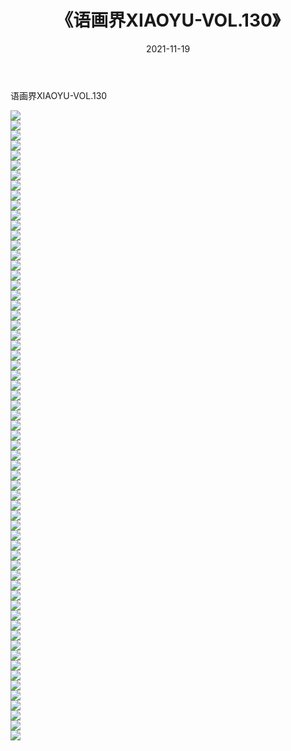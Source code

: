 ﻿---
layout: post
title:  《语画界XIAOYU-VOL.130》
date:   2021-11-19
img: http://imgx.orgx.ga/漏D/网络美图/2021/语画界XIAOYU-VOL.130/000.jpg
categories: [美女, 清纯, 唯美]
---

语画界XIAOYU-VOL.130

  ![](http://imgx.orgx.ga/漏D/网络美图/2021/语画界XIAOYU-VOL.130/001.jpg) <br> ![](http://imgx.orgx.ga/漏D/网络美图/2021/语画界XIAOYU-VOL.130/002.jpg) <br> ![](http://imgx.orgx.ga/漏D/网络美图/2021/语画界XIAOYU-VOL.130/003.jpg) <br> ![](http://imgx.orgx.ga/漏D/网络美图/2021/语画界XIAOYU-VOL.130/004.jpg) <br> ![](http://imgx.orgx.ga/漏D/网络美图/2021/语画界XIAOYU-VOL.130/005.jpg) <br> ![](http://imgx.orgx.ga/漏D/网络美图/2021/语画界XIAOYU-VOL.130/006.jpg) <br> ![](http://imgx.orgx.ga/漏D/网络美图/2021/语画界XIAOYU-VOL.130/007.jpg) <br> ![](http://imgx.orgx.ga/漏D/网络美图/2021/语画界XIAOYU-VOL.130/008.jpg) <br> ![](http://imgx.orgx.ga/漏D/网络美图/2021/语画界XIAOYU-VOL.130/009.jpg) <br> ![](http://imgx.orgx.ga/漏D/网络美图/2021/语画界XIAOYU-VOL.130/010.jpg) <br> ![](http://imgx.orgx.ga/漏D/网络美图/2021/语画界XIAOYU-VOL.130/011.jpg) <br> ![](http://imgx.orgx.ga/漏D/网络美图/2021/语画界XIAOYU-VOL.130/012.jpg) <br> ![](http://imgx.orgx.ga/漏D/网络美图/2021/语画界XIAOYU-VOL.130/013.jpg) <br> ![](http://imgx.orgx.ga/漏D/网络美图/2021/语画界XIAOYU-VOL.130/014.jpg) <br> ![](http://imgx.orgx.ga/漏D/网络美图/2021/语画界XIAOYU-VOL.130/015.jpg) <br> ![](http://imgx.orgx.ga/漏D/网络美图/2021/语画界XIAOYU-VOL.130/016.jpg) <br> ![](http://imgx.orgx.ga/漏D/网络美图/2021/语画界XIAOYU-VOL.130/017.jpg) <br> ![](http://imgx.orgx.ga/漏D/网络美图/2021/语画界XIAOYU-VOL.130/018.jpg) <br> ![](http://imgx.orgx.ga/漏D/网络美图/2021/语画界XIAOYU-VOL.130/019.jpg) <br> ![](http://imgx.orgx.ga/漏D/网络美图/2021/语画界XIAOYU-VOL.130/020.jpg) <br> ![](http://imgx.orgx.ga/漏D/网络美图/2021/语画界XIAOYU-VOL.130/021.jpg) <br> ![](http://imgx.orgx.ga/漏D/网络美图/2021/语画界XIAOYU-VOL.130/022.jpg) <br> ![](http://imgx.orgx.ga/漏D/网络美图/2021/语画界XIAOYU-VOL.130/023.jpg) <br> ![](http://imgx.orgx.ga/漏D/网络美图/2021/语画界XIAOYU-VOL.130/024.jpg) <br> ![](http://imgx.orgx.ga/漏D/网络美图/2021/语画界XIAOYU-VOL.130/025.jpg) <br> ![](http://imgx.orgx.ga/漏D/网络美图/2021/语画界XIAOYU-VOL.130/026.jpg) <br> ![](http://imgx.orgx.ga/漏D/网络美图/2021/语画界XIAOYU-VOL.130/027.jpg) <br> ![](http://imgx.orgx.ga/漏D/网络美图/2021/语画界XIAOYU-VOL.130/028.jpg) <br> ![](http://imgx.orgx.ga/漏D/网络美图/2021/语画界XIAOYU-VOL.130/029.jpg) <br> ![](http://imgx.orgx.ga/漏D/网络美图/2021/语画界XIAOYU-VOL.130/030.jpg) <br> ![](http://imgx.orgx.ga/漏D/网络美图/2021/语画界XIAOYU-VOL.130/031.jpg) <br> ![](http://imgx.orgx.ga/漏D/网络美图/2021/语画界XIAOYU-VOL.130/032.jpg) <br> ![](http://imgx.orgx.ga/漏D/网络美图/2021/语画界XIAOYU-VOL.130/033.jpg) <br> ![](http://imgx.orgx.ga/漏D/网络美图/2021/语画界XIAOYU-VOL.130/034.jpg) <br> ![](http://imgx.orgx.ga/漏D/网络美图/2021/语画界XIAOYU-VOL.130/035.jpg) <br> ![](http://imgx.orgx.ga/漏D/网络美图/2021/语画界XIAOYU-VOL.130/036.jpg) <br> ![](http://imgx.orgx.ga/漏D/网络美图/2021/语画界XIAOYU-VOL.130/037.jpg) <br> ![](http://imgx.orgx.ga/漏D/网络美图/2021/语画界XIAOYU-VOL.130/038.jpg) <br> ![](http://imgx.orgx.ga/漏D/网络美图/2021/语画界XIAOYU-VOL.130/039.jpg) <br> ![](http://imgx.orgx.ga/漏D/网络美图/2021/语画界XIAOYU-VOL.130/040.jpg) <br> ![](http://imgx.orgx.ga/漏D/网络美图/2021/语画界XIAOYU-VOL.130/041.jpg) <br> ![](http://imgx.orgx.ga/漏D/网络美图/2021/语画界XIAOYU-VOL.130/042.jpg) <br> ![](http://imgx.orgx.ga/漏D/网络美图/2021/语画界XIAOYU-VOL.130/043.jpg) <br> ![](http://imgx.orgx.ga/漏D/网络美图/2021/语画界XIAOYU-VOL.130/044.jpg) <br> ![](http://imgx.orgx.ga/漏D/网络美图/2021/语画界XIAOYU-VOL.130/045.jpg) <br> ![](http://imgx.orgx.ga/漏D/网络美图/2021/语画界XIAOYU-VOL.130/046.jpg) <br> ![](http://imgx.orgx.ga/漏D/网络美图/2021/语画界XIAOYU-VOL.130/047.jpg) <br> ![](http://imgx.orgx.ga/漏D/网络美图/2021/语画界XIAOYU-VOL.130/048.jpg) <br> ![](http://imgx.orgx.ga/漏D/网络美图/2021/语画界XIAOYU-VOL.130/049.jpg) <br> ![](http://imgx.orgx.ga/漏D/网络美图/2021/语画界XIAOYU-VOL.130/050.jpg) <br> ![](http://imgx.orgx.ga/漏D/网络美图/2021/语画界XIAOYU-VOL.130/051.jpg) <br> ![](http://imgx.orgx.ga/漏D/网络美图/2021/语画界XIAOYU-VOL.130/052.jpg) <br> ![](http://imgx.orgx.ga/漏D/网络美图/2021/语画界XIAOYU-VOL.130/053.jpg) <br> ![](http://imgx.orgx.ga/漏D/网络美图/2021/语画界XIAOYU-VOL.130/054.jpg) <br> ![](http://imgx.orgx.ga/漏D/网络美图/2021/语画界XIAOYU-VOL.130/055.jpg) <br> ![](http://imgx.orgx.ga/漏D/网络美图/2021/语画界XIAOYU-VOL.130/056.jpg) <br> ![](http://imgx.orgx.ga/漏D/网络美图/2021/语画界XIAOYU-VOL.130/057.jpg) <br> ![](http://imgx.orgx.ga/漏D/网络美图/2021/语画界XIAOYU-VOL.130/058.jpg) <br> ![](http://imgx.orgx.ga/漏D/网络美图/2021/语画界XIAOYU-VOL.130/059.jpg) <br> ![](http://imgx.orgx.ga/漏D/网络美图/2021/语画界XIAOYU-VOL.130/060.jpg) <br> ![](http://imgx.orgx.ga/漏D/网络美图/2021/语画界XIAOYU-VOL.130/061.jpg) <br> ![](http://imgx.orgx.ga/漏D/网络美图/2021/语画界XIAOYU-VOL.130/062.jpg) <br> ![](http://imgx.orgx.ga/漏D/网络美图/2021/语画界XIAOYU-VOL.130/063.jpg) <br>